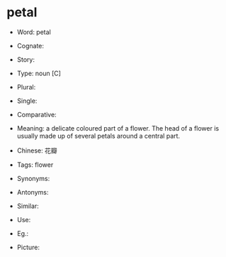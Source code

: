# petal

- Word: petal
- Cognate: 
- Story: 

- Type: noun [C]
- Plural: 
- Single: 
- Comparative: 
- Meaning: a delicate coloured part of a flower. The head of a flower is usually made up of several petals around a central part.
- Chinese: 花瓣
- Tags: flower
- Synonyms: 
- Antonyms: 
- Similar: 
- Use: 
- Eg.: 
- Picture: 

